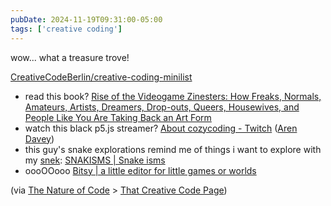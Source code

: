 ```yaml
---
pubDate: 2024-11-19T09:31:00-05:00
tags: ['creative coding']
---
```


wow... what a treasure trove!

[CreativeCodeBerlin/creative-coding-minilist](https://github.com/CreativeCodeBerlin/creative-coding-minilist)

- read this book? [Rise of the Videogame Zinesters: How Freaks, Normals, Amateurs, Artists, Dreamers, Drop-outs, Queers, Housewives, and People Like You Are Taking Back an Art Form](https://www.amazon.com/Rise-Videogame-Zinesters-Drop-outs-Housewives/dp/1609803728)
- watch this black p5.js streamer? [About cozycoding - Twitch](https://www.twitch.tv/cozycoding/about) ([Aren Davey](https://aahdee.net/#/about))
- this guy's snake explorations remind me of things i want to explore with my [snek](https://github.com/iconix/snek): [SNAKISMS | Snake isms](https://pippinbarr.com/SNAKISMS/info/)
- oooOOooo [Bitsy | a little editor for little games or worlds](https://ledoux.itch.io/bitsy)

(via [The Nature of Code](https://natureofcode.com/) > [That Creative Code Page](https://available-anaconda-10d.notion.site/That-Creative-Code-Page-c5550ef2f7574126bdc77b09ed76651b))
